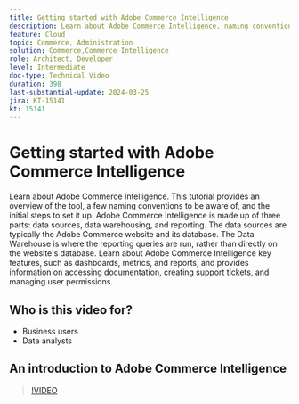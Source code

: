 ```yaml
---
title: Getting started with Adobe Commerce Intelligence
description: Learn about Adobe Commerce Intelligence, naming conventions, data integration, initial dashboard setup, data sources, data warehousing, reporting, and user management.
feature: Cloud
topic: Commerce, Administration
solution: Commerce,Commerce Intelligence
role: Architect, Developer
level: Intermediate
doc-type: Technical Video
duration: 398
last-substantial-update: 2024-03-25
jira: KT-15141
kt: 15141
---
```


# Getting started with Adobe Commerce Intelligence

Learn about Adobe Commerce Intelligence. This tutorial provides an overview of the tool, a few naming conventions to be aware of, and the initial steps to set it up. Adobe Commerce Intelligence is made up of three parts: data sources, data warehousing, and reporting. ​The data sources are typically the Adobe Commerce website and its database. ​The Data Warehouse is where the reporting queries are run, rather than directly on the website's database. ​Learn about ​Adobe Commerce Intelligence key features, such as dashboards, metrics, and reports, and provides information on accessing documentation, creating support tickets, and managing user permissions. 

## Who is this video for?

- Business users
- Data analysts

## An introduction to Adobe Commerce Intelligence

>[!VIDEO](https://video.tv.adobe.com/v/3428024?learn=on)
